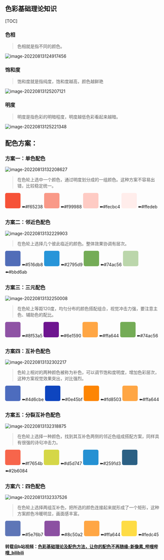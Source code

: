 ## 色彩基础理论知识

[TOC]



### 色相

> 色相就是指不同的颜色。

![image-20220813124917456](颜色搭配.assets/image-20220813124917456.png)

### 饱和度

> 饱和度就是指纯度，饱和度越高，颜色越鲜艳

![image-20220813125207121](颜色搭配.assets/image-20220813125207121.png)

### 明度

> 明度是指色彩的明暗程度，明度越低色彩看起来越暗。

![image-20220813125221348](颜色搭配.assets/image-20220813125221348.png)



## 配色方案：

### 方案一：单色配色

![image-20220813132208627](颜色搭配.assets/image-20220813132208627.png)

> 在色轮上选中一个颜色，通过明度划分成的一组颜色。这种方案不容易出错，比较稳定统一。

<div>
     <div style="background:#f65238;width:50px;height:50px;border-radius:5px;display:inline-block;"></div> ⬅️#f65238
     <div style="background:#f99988;width:50px;height:50px;border-radius:5px;display:inline-block;"></div> ⬅️#f99988
    <div style="background:#fecbc4;width:50px;height:50px;border-radius:5px;display:inline-block;"></div> ⬅️#fecbc4
    <div style="background:#ffedeb;width:50px;height:50px;border-radius:5px;display:inline-block;"></div> ⬅️#ffedeb
</div>



### 方案二：邻近色配色

![image-20220813132229903](颜色搭配.assets/image-20220813132229903.png)

> 在色轮上选择几个彼此临近的颜色。整体效果协调有层次。

<div>
     <div style="background:#516db8;width:50px;height:50px;border-radius:5px;display:inline-block;"></div> ⬅️#516db8
     <div style="background:#2795d9;width:50px;height:50px;border-radius:5px;display:inline-block;"></div> ⬅️#2795d9
    <div style="background:#74ac56;width:50px;height:50px;border-radius:5px;display:inline-block;"></div> ⬅️#74ac56
    <div style="background:#bbd6ab;width:50px;height:50px;border-radius:5px;display:inline-block;"></div> ⬅️#bbd6ab
</div>



### 方案三：三元配色

![image-20220813132250008](颜色搭配.assets/image-20220813132250008.png)

> 在色轮上等距120度，均匀分布的颜色搭配组合，视觉冲击力强，要注意主色、辅助色的配比。

<div>
     <div style="background:#8f53a5;width:50px;height:50px;border-radius:5px;display:inline-block;"></div> ⬅️#8f53a5
     <div style="background:#6e1590;width:50px;height:50px;border-radius:5px;display:inline-block;"></div> ⬅️#6e1590
    <div style="background:#ffa644;width:50px;height:50px;border-radius:5px;display:inline-block;"></div> ⬅️#ffa644
    <div style="background:#74ac56;width:50px;height:50px;border-radius:5px;display:inline-block;"></div> ⬅️#74ac56
</div>



### 方案四：互补色配色

![image-20220813132302217](颜色搭配.assets/image-20220813132302217.png)

> 色轮上相对的两种颜色被称为补色，可以调节饱和度明度，增加色彩层次，这种方案视觉效果突出，对比强烈。

<div>
     <div style="background:#4d6cbe;width:50px;height:50px;border-radius:5px;display:inline-block;"></div> ⬅️#4d6cbe
     <div style="background:#0e45bf;width:50px;height:50px;border-radius:5px;display:inline-block;"></div> ⬅️#0e45bf
    <div style="background:#fd8503;width:50px;height:50px;border-radius:5px;display:inline-block;"></div> ⬅️#fd8503
    <div style="background:#ffa644;width:50px;height:50px;border-radius:5px;display:inline-block;"></div> ⬅️#ffa644
</div>



### 方案五：分裂互补色配色

![image-20220813132318875](颜色搭配.assets/image-20220813132318875.png)

> 在色轮上选择一种颜色，找到其互补色两侧的邻近色组成搭配方案，同样具有很强的诗句冲击力。

<div>
     <div style="background:#f7654b;width:50px;height:50px;border-radius:5px;display:inline-block;"></div> ⬅️#f7654b
     <div style="background:#d5d747;width:50px;height:50px;border-radius:5px;display:inline-block;"></div> ⬅️#d5d747
    <div style="background:#2591d3;width:50px;height:50px;border-radius:5px;display:inline-block;"></div> ⬅️#2591d3
    <div style="background:#2b6084;width:50px;height:50px;border-radius:5px;display:inline-block;"></div> ⬅️#2b6084
</div>



### 方案六：四色配色

![image-20220813132337526](颜色搭配.assets/image-20220813132337526.png)

> 在色轮上选择两组互补色，把所选的颜色连接起来就形成了一个矩形，这种方案颜色冷暖明显，画面感丰富。

<div>
     <div style="background:#5e76b7;width:50px;height:50px;border-radius:5px;display:inline-block;"></div> ⬅️#5e76b7
     <div style="background:#8c50a2;width:50px;height:50px;border-radius:5px;display:inline-block;"></div> ⬅️#8c50a2
    <div style="background:#ffa644;width:50px;height:50px;border-radius:5px;display:inline-block;"></div> ⬅️#ffa644
    <div style="background:#fedc45;width:50px;height:50px;border-radius:5px;display:inline-block;"></div> ⬅️#fedc45
</div>





**转载自b站视频：[色彩基础理论及配色方法，让你的配色不再随缘-新像素_哔哩哔哩_bilibili](https://www.bilibili.com/video/BV15h411x7XP/?spm_id_from=pageDriver&vd_source=4665cf23fe42215fa0372cba4694e9f8)**